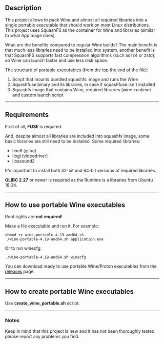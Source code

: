 ## Description

This project allows to pack Wine and almost all required libraries into a single portable executable that should work on most Linux distributions. This project uses SquashFS as the container for Wine and libraries (similar to what AppImage does).

What are the benefits compared to regular Wine builds? The main benefit is that much less libraries need to be installed into system, another benefit is that SquashFS supports fast compression algorithms (such as lz4 or zstd), so Wine can launch faster and use less disk space.

The structure of portable executables (from the top the end of the file):

1. Script that mounts bundled squashfs image and runs the Wine
2. Squashfuse binary and its libraries, in case if squashfuse isn't installed
3. Squashfs image that contains Wine, required libraries (wine-runtime)
and custom launch script

---

## Requirements

First of all, **FUSE** is required.

And, despite almost all libraries are included into squashfs image, some basic libraries are still need to be installed. Some required libraries:

* libc6 (glibc)
* libgl (videodriver)
* libasound2

It's important to install both 32-bit and 64-bit versions of required libraries.

**GLIBC 2.27** or newer is required as the Runtime is a libraries from Ubuntu 18.04.

---

## How to use portable Wine executables

Root rights are **not required**!

Make a file executable and run it. For example:

    chmod +x wine-portable-4.19-amd64.sh
    ./wine-portable-4.19-amd64.sh application.exe

Or to run winecfg:

    ./wine-portable-4.19-amd64.sh winecfg
    
You can download ready to use portable Wine/Proton executables from the [releases](https://github.com/Kron4ek/wine-portable-executable/releases) page.

---

## How to create portable Wine executables

Use **create_wine_portable.sh** script.

---

### Notes

Keep in mind that this project is new and it has not been thoroughly tested, please report any problems you find.

